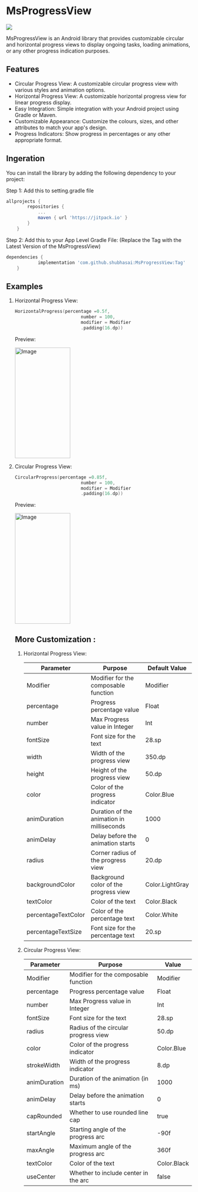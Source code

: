 # MsProgressView
[![](https://jitpack.io/v/shubhasai/MsProgressView.svg)](https://jitpack.io/#shubhasai/MsProgressView)

MsProgressView is an Android library that provides customizable circular and horizontal progress views to display ongoing tasks, loading animations, or any other progress indication purposes.

## Features

- Circular Progress View: A customizable circular progress view with various styles and animation options.
- Horizontal Progress View: A customizable horizontal progress view for linear progress display.
- Easy Integration: Simple integration with your Android project using Gradle or Maven.
- Customizable Appearance: Customize the colours, sizes, and other attributes to match your app's design.
- Progress Indicators: Show progress in percentages or any other appropriate format.

## Ingeration 
You can install the library by adding the following dependency to your project:

Step 1: Add this to setting.gradle file
```gradle
allprojects {
		repositories {
			...
			maven { url 'https://jitpack.io' }
		}
	}
```

Step 2: Add this to your App Level Gradle File: (Replace the Tag with the Latest Version of the MsProgressView)
```gradle
dependencies {
	        implementation 'com.github.shubhasai:MsProgressView:Tag'
	}
```

## Examples

1. Horizontal Progress View:
   ```kotlin
   HorizontalProgress(percentage =0.5f,
                            number = 100,
                            modifier = Modifier
                            .padding(16.dp))
   ```
   Preview:
   
   <img src="https://github.com/shubhasai/MsProgressView/assets/78340623/98ef0059-e6a9-4be9-b8d7-fa6c36b127d8" alt="Image" width="150" height="300">
3. Circular Progress View:
   ```kotlin
   CircularProgress(percentage =0.85f,
                            number = 100,
                            modifier = Modifier
                            .padding(16.dp))
   ```
   Preview:
   
   <img src="https://github.com/shubhasai/MsProgressView/assets/78340623/4e70b452-aa24-4656-9ada-864a8fe1374d" alt="Image" width="150" height="300">

   ## More Customization :

   1. Horizontal Progress View:
      
        | Parameter           	| Purpose                                   	| Default Value   	|
        |---------------------	|-------------------------------------------	|-----------------	|
        | Modifier            	| Modifier for the composable function      	| Modifier        	|
        | percentage          	| Progress percentage value                 	| Float           	|
        | number              	| Max Progress value in Integer               | Int             	|
        | fontSize            	| Font size for the text                    	| 28.sp           	|
        | width               	| Width of the progress view                	| 350.dp          	|
        | height              	| Height of the progress view               	| 50.dp           	|
        | color               	| Color of the progress indicator           	| Color.Blue      	|
        | animDuration        	| Duration of the animation in milliseconds 	| 1000            	|
        | animDelay           	| Delay before the animation starts         	| 0               	|
        | radius              	| Corner radius of the progress view        	| 20.dp           	|
        | backgroundColor     	| Background color of the progress view     	| Color.LightGray 	|
        | textColor           	| Color of the text                         	| Color.Black     	|
        | percentageTextColor 	| Color of the percentage text              	| Color.White     	|
        | percentageTextSize  	| Font size for the percentage text         	| 20.sp           	|


   2. Circular Progress View:

      | Parameter      | Purpose                                | Value         |
      |----------------|----------------------------------------|---------------|
      | Modifier       | Modifier for the composable function   | Modifier      |
      | percentage     | Progress percentage value              | Float         |
      | number         | Max Progress value in Integer          | Int           |
      | fontSize       | Font size for the text                 | 28.sp         |
      | radius         | Radius of the circular progress view   | 50.dp         |
      | color          | Color of the progress indicator        | Color.Blue    |
      | strokeWidth    | Width of the progress indicator        | 8.dp          |
      | animDuration   | Duration of the animation (in ms)      | 1000          |
      | animDelay      | Delay before the animation starts      | 0             |
      | capRounded     | Whether to use rounded line cap        | true          |
      | startAngle     | Starting angle of the progress arc     | -90f          |
      | maxAngle       | Maximum angle of the progress arc      | 360f          |
      | textColor      | Color of the text                      | Color.Black   |
      | useCenter      | Whether to include center in the arc   | false         |
